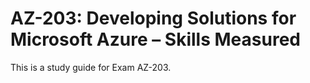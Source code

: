 # AZ-203: Developing Solutions for Microsoft Azure – Skills Measured

This is a study guide for Exam AZ-203.
